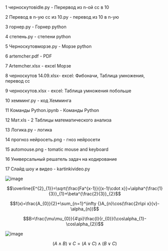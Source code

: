 1 черноскутовidle.py - Перервод из n-ой сс в 10
 
 
 2 Перевод в n-ую сс из 10.py - перевод из 10 в n-ую
 
 
 3 горнер.py - Горнер python
 
 
 4 степень.py - степени python
 
 
 5 Черноскутовморзе.py - Морзе python
 
 
 6 artemcher.pdf - PDF
 
 
 7 Artemcher.xlsx - excel Морзе
 
 
 8 черноскутов 14.09.xlsx- excel: Фибоначи, Таблица умножения, перевод сс
 
 
 9 черноскутов.xlsx - excel: Таблица умножения побольше


10 хемминг.py - код Хемминга


11 Команды Python.ipynb - Команды Python


12 Мат.xls - 2 Таблицы математического анализа


13 Логика.py - логика


14 прогноз нейросеть.png - гноз нейросети


15 automouse.png - tomatic mouse and keyboard


16 Универсальный решатель задач на кодирование


17 Слайд шоу и видео - kartinkivideo.py


![image](https://user-images.githubusercontent.com/114457195/200724128-fcd3093f-85b4-4f4f-94cc-45c1eeddaa9d.png)


$$\overline{E^{2}_{1}}=\sqrt{\frac{Fa^{x-1}}{(x-1)\cdot x}}+\alpha^{\frac{1}{3}}_{1}+\beta^{\frac{2}{3}}_{2}$$


$$f(x)=\frac{A_{0}}{2}+\sum_{n=1}^\infty  {}A_{n}\cos(\frac{2n\pi x}{v}-\alpha_{n})$$


$$B=\frac{\mu\mu_{0}}{4\pi}\frac{I}{r_{0}}(\cos\alpha_{1}-\cos\alpha_{2})$$


![image](https://user-images.githubusercontent.com/114457195/200726300-6d0483cd-023f-4034-9cdd-0f1364cd28a5.png)

$$(A\wedge B)\vee C= (A\vee C)\wedge (B\vee C)$$


